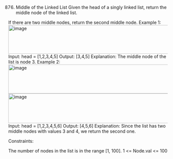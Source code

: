 876. Middle of the Linked List
Given the head of a singly linked list, return the middle node of the linked list.

If there are two middle nodes, return the second middle node.
Example 1:
<img width="691" height="91" alt="image" src="https://github.com/user-attachments/assets/de827375-5072-461a-9d79-4a622aedd9df" />
Input: head = [1,2,3,4,5]
Output: [3,4,5]
Explanation: The middle node of the list is node 3.
Example 2:
<img width="840" height="92" alt="image" src="https://github.com/user-attachments/assets/1cd90502-33a6-4936-b5bf-5745c9574b53" />
<img width="835" height="94" alt="image" src="https://github.com/user-attachments/assets/878af27b-e974-42f5-bed5-bb6d0130cc21" />
Input: head = [1,2,3,4,5,6]
Output: [4,5,6]
Explanation: Since the list has two middle nodes with values 3 and 4, we return the second one.
 

Constraints:

The number of nodes in the list is in the range [1, 100].
1 <= Node.val <= 100
